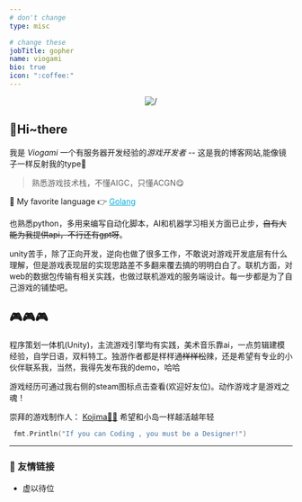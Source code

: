 ```yaml
---
# don't change
type: misc

# change these
jobTitle: gopher
name: viogami
bio: true
icon: ":coffee:"
---
```

<div align="center" >
<!-- programming tool icon 使用软件 -->
<img src="https://skillicons.dev/icons?i=go,cs,vue,docker,mysql,py,git,unity,blender,ps,pr,latex,matlab" alt= />
</div>

## 👋Hi~there

我是 *Viogami* 一个有服务器开发经验的*游戏开发者* -- 这是我的博客网站,能像镜子一样反射我的type🤗

> 熟悉游戏技术栈，不懂AIGC，只懂ACGN😋

📓 My favorite language 👉 <a href="https://golang.org" style="color: #00ADD8;">Golang</a>

也熟悉python，多用来编写自动化脚本，AI和机器学习相关方面已止步，~~自有大能为我提供api，不行还有gpt呀~~。

unity苦手，除了正向开发，逆向也做了很多工作，不敢说对游戏开发底层有什么理解，但是游戏表现层的实现思路差不多翻来覆去搞的明明白白了。联机方面，对web的数据包传输有相关实践，也做过联机游戏的服务端设计。每一步都是为了自己游戏的铺垫吧。

## 🎮🎮🎮

程序策划一体机(Unity)，主流游戏引擎均有实践，美术音乐靠ai，一点剪辑建模经验，自学日语，双料特工。独游作者都是样样通~~样样松~~辣，还是希望有专业的小伙伴联系我，当然，我得先发布我的demo，哈哈

游戏经历可通过我右侧的steam图标点击查看(欢迎好友位)。动作游戏才是游戏之魂！

崇拜的游戏制作人： [Kojima😶‍🌫️](https://www.kojimaproductions.jp/zh-hans)
希望和小岛一样越活越年轻

```go
 fmt.Println("If you can Coding , you must be a Designer!")
```

----------

### 👥 友情链接

- 虚以待位
